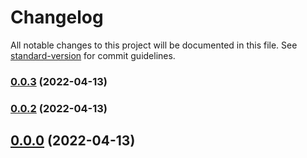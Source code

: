# Changelog

All notable changes to this project will be documented in this file. See [standard-version](https://github.com/conventional-changelog/standard-version) for commit guidelines.

### [0.0.3](///compare/v0.0.2...v0.0.3) (2022-04-13)

### [0.0.2](///compare/v0.0.0...v0.0.2) (2022-04-13)

## [0.0.0](///compare/v0.0.1...v0.0.0) (2022-04-13)
